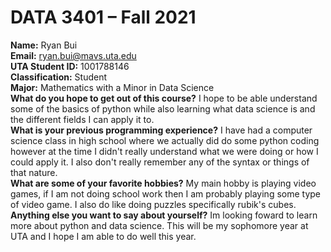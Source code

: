 # DATA 3401 &ndash; Fall 2021
 **Name:** Ryan Bui\
 **Email:** ryan.bui@mavs.uta.edu\
 **UTA Student ID:** 1001788146\
 **Classification:** Student\
 **Major:** Mathematics with a Minor in Data Science\
 **What do you hope to get out of this course?** I hope to be able understand some of the basics of python while also learning what data science is and the different fields I can apply it to.\
 **What is your previous programming experience?** I have had a computer science class in high school where we actually did do some python coding however at the time I didn't really understand what we were doing or how I could apply it. I also don't really remember any of the syntax or things of that nature.\
 **What are some of your favorite hobbies?** My main hobby is playing video games, if I am not doing school work then I am probably playing some type of video game. I also do like doing puzzles specifically rubik's cubes.\
 **Anything else you want to say about yourself?** Im looking foward to learn more about python and data science. This will be my sophomore year at UTA and I hope I am able to do well this year.
